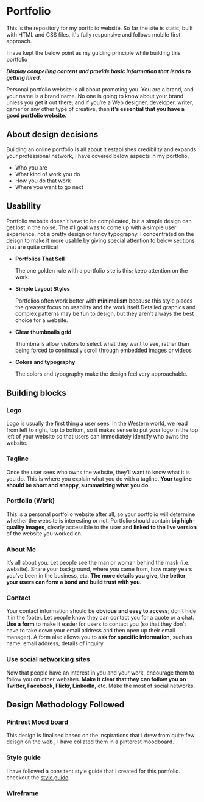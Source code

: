 # Portfolio 

This is the repository for my portfolio website. So far the site is static, built with HTML and CSS files, it's fully responsive and follows mobile first approach.

I have kept the below point as my guiding principle while building this portfolio

***Display compelling content and provide basic information that leads to getting hired.***

Personal portfolio website is all about promoting you. You are a brand, and your name is a brand name. No one is going to know about your brand unless you get it out there; and if you’re a Web designer, developer, writer, gamer or any other type of creative, then **it’s essential that you have a good portfolio website.**

## About design decisions

Building an online portfolio is all about it establishes credibility and expands your professional network, I have covered below aspects in my portfolio,

* Who you are
* What kind of work you do
* How you do that work
* Where you want to go next

## Usability 

Portfolio website doesn’t have to be complicated, but a simple design can get lost in the noise. 
The #1 goal was to come up with a simple user experience, not a pretty design or fancy typography. I concentrated on the deisgn to make it more usable by giving special attention to below sections that are quite critical

* **Portfolios That Sell**

   The one golden rule with a portfolio site is this; keep attention on the work.

* **Simple Layout Styles**

   Portfolios often work better with **minimalism** because this style places      the greatest focus on usability and the work  itself.Detailed graphics and      complex patterns may be fun to design, but they aren’t always the best       choice for a website.
  
  
* **Clear thumbnails grid**

    Thumbnails allow visitors to select what they want to see, rather than      being forced to continually scroll through embedded    images or videos
  
* **Colors and typography**

   The colors and typography make the design feel very approachable.



## Building blocks

### Logo

Logo is usually the first thing a user sees. In the Western world, we read from left to right, top to bottom, so it makes sense to put your logo in the top left of your website so that users can immediately identify who owns the website.

### Tagline

Once the user sees who owns the website, they’ll want to know what it is you do. This is where you explain what you do with a tagline. **Your tagline should be short and snappy, summarizing what you do**.

### Portfolio (Work)

This is a personal portfolio website after all, so your portfolio will determine whether the website is interesting or not.
Portfolio should contain **big high-quality images**, clearly accessible to the user and **linked to the live version** of the website you worked on.


### About Me

It’s all about you. Let people see the man or woman behind the mask (i.e. website). Share your background, where you came from, how many years you’ve been in the business, etc. **The more details you give, the better your users can form a bond and build trust with you.**


### Contact

Your contact information should be **obvious and easy to access**; don’t hide it in the footer. Let people know they can contact you for a quote or a chat. **Use a form** to make it easier for users to contact you (so that they don’t have to take down your email address and then open up their email manager). A form also allows you to **ask for specific information**, such as name, email address, details of inquiry.

### Use social networking sites

Now that people have an interest in you and your work, encourage them to follow you on other websites. **Make it clear that they can follow you on Twitter, Facebook, Flickr, LinkedIn**, etc. Make the most of social networks.


## Design Methodology Followed

### Pintrest Mood board
This design is finalised based on the inspirations that I drew from quite few deisgn on the web , I have collated them in a pinterest moodboard.



### Style guide
I have followed a consitent style guide that I created for this portfolio. checkout the [style guide](https://patilreena.github.io/style-guide/).

### Wireframe


















